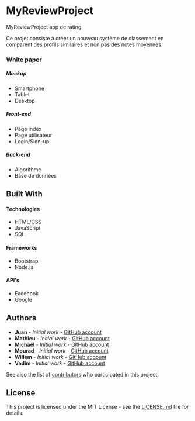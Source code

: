 # MyReviewProject
MyReviewProject app de rating

Ce projet consiste à créer un nouveau système de classement en comparent des profils similaires et non pas des notes moyennes.

<!-- ## Getting Started

These instructions will get you a copy of the project up and running on your local machine for development and testing purposes. See deployment for notes on how to deploy the project on a live system. -->

### White paper

##### Mockup
+ Smartphone
+ Tablet
+ Desktop

##### Front-end
+ Page index
+ Page utilisateur
+ Login/Sign-up

##### Back-end
+ Algorithme
+ Base de données

<!-- ## Running the tests

Explain how to run the automated tests for this system

### Break down into end to end tests

Explain what these tests test and why

```
Give an example
```

### And coding style tests

Explain what these tests test and why

```
Give an example
```

## Deployment

Add additional notes about how to deploy this on a live system -->

## Built With

#### Technologies
+ HTML/CSS
+ JavaScript
+ SQL

#### Frameworks
+ Bootstrap
+ Node.js

#### API's
+ Facebook
+ Google

<!-- ## Contributing

Please read [CONTRIBUTING.md](https://gist.github.com/PurpleBooth/b24679402957c63ec426) for details on our code of conduct, and the process for submitting pull requests to us.

## Versioning

We use [SemVer](http://semver.org/) for versioning. For the versions available, see the [tags on this repository](https://github.com/your/project/tags).  -->

## Authors

* **Juan** - *Initial work* - [GitHub account](https://github.com/juancely)
* **Mathieu** - *Initial work* - [GitHub account](https://github.com/matherbs)
* **Michaël** - *Initial work* - [GitHub account](https://github.com/michaelbavier)
* **Mourad** - *Initial work* - [GitHub account](https://github.com/Mourad-seven)
* **Willem** - *Initial work* - [GitHub account](https://github.com/WillemHeremans)
* **Vadim** - *Initial work* - [GitHub account](https://github.com/Va2)

See also the list of [contributors](https://github.com/your/project/contributors) who participated in this project.

## License

This project is licensed under the MIT License - see the [LICENSE.md](LICENSE.md) file for details.
